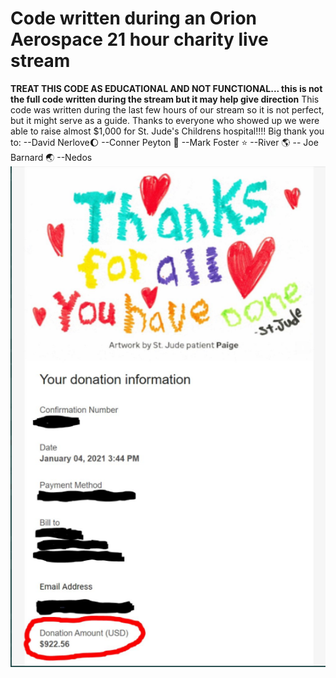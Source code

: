 # Code written during an Orion Aerospace 21 hour charity live stream
<b>TREAT THIS CODE AS EDUCATIONAL AND NOT FUNCTIONAL... this is not the full code written during the stream but it may help give direction</b>
This code was written during the last few hours of our stream so it is not perfect, but it might serve as a guide. Thanks to everyone who showed up we were able to raise almost $1,000 for St. Jude's Childrens hospital!!!! 
Big thank you to: 
--David Nerlove🌔 
--Conner Peyton 🚀 
--Mark Foster ⭐ 
--River 🌎 
-- Joe Barnard 🌏 
--Nedos
<img src="dono.png" alt="donation">